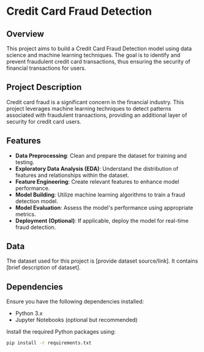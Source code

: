 # Credit Card Fraud Detection

## Overview

This project aims to build a Credit Card Fraud Detection model using data science and machine learning techniques. The goal is to identify and prevent fraudulent credit card transactions, thus ensuring the security of financial transactions for users.

## Project Description

Credit card fraud is a significant concern in the financial industry. This project leverages machine learning techniques to detect patterns associated with fraudulent transactions, providing an additional layer of security for credit card users.

## Features

- **Data Preprocessing**: Clean and prepare the dataset for training and testing.
- **Exploratory Data Analysis (EDA)**: Understand the distribution of features and relationships within the dataset.
- **Feature Engineering**: Create relevant features to enhance model performance.
- **Model Building**: Utilize machine learning algorithms to train a fraud detection model.
- **Model Evaluation**: Assess the model's performance using appropriate metrics.
- **Deployment (Optional)**: If applicable, deploy the model for real-time fraud detection.

## Data

The dataset used for this project is [provide dataset source/link]. It contains [brief description of dataset].

## Dependencies

Ensure you have the following dependencies installed:

- Python 3.x
- Jupyter Notebooks (optional but recommended)

Install the required Python packages using:

```bash
pip install -r requirements.txt
